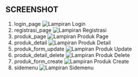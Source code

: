 ## SCREENSHOT
1. login_page
   ![Lampiran Login](login_page.jpeg)
2. registrasi_page
   ![Lampiran Registrasi](registrasi_page.jpeg)
3. produk_page
   ![Lampiran Produk Page](produk_page.jpeg)
4. produk_detail
   ![Lampiran Produk Detail](registrasi_page.jpeg)
5. produk_form_update
   ![Lampiran Produk Update](produk_form_update.jpeg)
6. produk_detail_delete
   ![Lampiran Produk Delete](produk_detail+delete.jpeg)
7. produk_form_create
   ![Lampiran Produk Create](produk_form_create.jpeg)
8. sidemenu
   ![Lampiran Sidemenu](sidemenu.jpeg)
